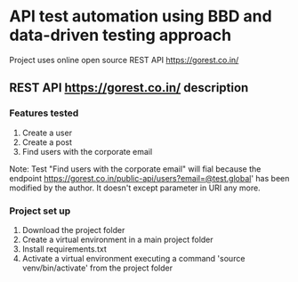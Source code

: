 # API test automation using BBD and data-driven testing approach

Project uses online open source REST API https://gorest.co.in/

## REST API https://gorest.co.in/ description

### Features tested
1. Create a user
2. Create a post
3. Find users with the corporate email

Note: Test "Find users with the corporate email" will fial because the endpoint https://gorest.co.in/public-api/users?email=@test.global' has been modified by the author. It doesn't except parameter in URI any more.

### Project set up
1. Download the project folder
2. Create a virtual environment in a main project folder
3. Install requirements.txt
4. Activate a virtual environment executing a command 'source venv/bin/activate' from the project folder
